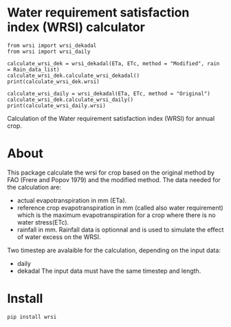 # Water requirement satisfaction index (WRSI) calculator
```
from wrsi import wrsi_dekadal
from wrsi import wrsi_daily

calculate_wrsi_dek = wrsi_dekadal(ETa, ETc, method = "Modified", rain = Rain_data_list)
calculate_wrsi_dek.calculate_wrsi_dekadal()
print(calculate_wrsi_dek.wrsi)

calculate_wrsi_daily = wrsi_dekadal(ETa, ETc, method = "Original")
calculate_wrsi_dek.calculate_wrsi_daily()
print(calculate_wrsi_daily.wrsi)

```

Calculation of the Water requirement satisfaction index (WRSI) for annual crop. 

# About
This package calculate the wrsi for crop based on the original method by FAO (Frere and Popov 1979) and the modified method.
The data needed for the calculation are:
* actual evapotranspiration in mm (ETa).
* reference crop evapotranspiration in mm (called also water requirement) which is the maximum evapotranspiration for a crop where there is no water stress(ETc).
* rainfall in mm. Rainfall data is optionnal and is used to simulate the effect of water excess on the WRSI.

Two timestep are avalaible for the calculation, depending on the input data: 
* daily
* dekadal 
The input data must have the same timestep and length.

# Install
```
pip install wrsi
```